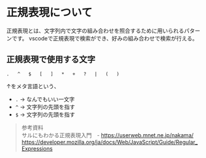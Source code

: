 # 正規表現について
正規表現とは、文字列内で文字の組み合わせを照合するために用いられるパターンです。
vscodeで正規表現で検索ができ、好みの組み合わせで検索が行える。


## 正規表現で使用する文字

```
.   ^   $   [   ]   *   +   ?   |   (   )
```
↑をメタ言語という、

- `.` → なんでもいい一文字
- `^` → 文字列の先頭を指す
- `$` → 文字列の先頭を指す



> 参考資料  
> サルにもわかる正規表現入門　- <https://userweb.mnet.ne.jp/nakama/>  
> <https://developer.mozilla.org/ja/docs/Web/JavaScript/Guide/Regular_Expressions>  